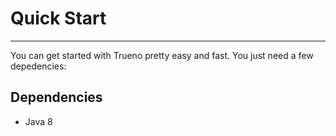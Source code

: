 # Quick Start

---

You can get started with Trueno pretty easy and fast. You just need a few depedencies:

## Dependencies

- Java 8



<script type="text/javascript" src="https://asciinema.org/a/3wkksthmquso83awaeucg4v1b.js" id="asciicast-3wkksthmquso83awaeucg4v1b" async></script>


